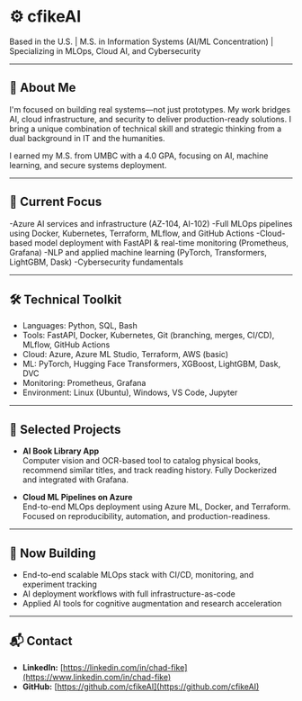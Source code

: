 # ⚙️ cfikeAI

Based in the U.S. | M.S. in Information Systems (AI/ML Concentration) | Specializing in MLOps, Cloud AI, and Cybersecurity

---

## 🧠 About Me

I'm focused on building real systems—not just prototypes. My work bridges AI, cloud infrastructure, and security to deliver production-ready solutions. I bring a unique combination of technical skill and strategic thinking from a dual background in IT and the humanities.

I earned my M.S. from UMBC with a 4.0 GPA, focusing on AI, machine learning, and secure systems deployment.

---

## 🎯 Current Focus

-Azure AI services and infrastructure (AZ-104, AI-102)
-Full MLOps pipelines using Docker, Kubernetes, Terraform, MLflow, and GitHub Actions
-Cloud-based model deployment with FastAPI & real-time monitoring (Prometheus, Grafana)
-NLP and applied machine learning (PyTorch, Transformers, LightGBM, Dask)
-Cybersecurity fundamentals

---

## 🛠️ Technical Toolkit
- Languages: Python, SQL, Bash
- Tools: FastAPI, Docker, Kubernetes, Git (branching, merges, CI/CD), MLflow, GitHub Actions
- Cloud: Azure, Azure ML Studio, Terraform, AWS (basic)
- ML: PyTorch, Hugging Face Transformers, XGBoost, LightGBM, Dask, DVC
- Monitoring: Prometheus, Grafana
- Environment: Linux (Ubuntu), Windows, VS Code, Jupyter

---

## 📂 Selected Projects

- **AI Book Library App**  
  Computer vision and OCR-based tool to catalog physical books, recommend similar titles, and track reading history. Fully Dockerized and integrated with Grafana.

- **Cloud ML Pipelines on Azure**  
  End-to-end MLOps deployment using Azure ML, Docker, and Terraform. Focused on reproducibility, automation, and production-readiness.

---

## 🔭 Now Building

- End-to-end scalable MLOps stack with CI/CD, monitoring, and experiment tracking  
- AI deployment workflows with full infrastructure-as-code  
- Applied AI tools for cognitive augmentation and research acceleration

---

## 📬 Contact

- **LinkedIn:** [https://linkedin.com/in/chad-fike](https://www.linkedin.com/in/chad-fike)  
- **GitHub:** [https://github.com/cfikeAI](https://github.com/cfikeAI)
